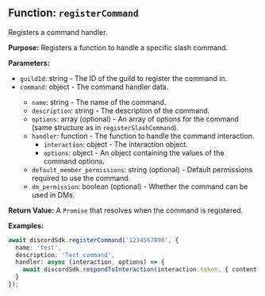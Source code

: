 ## Function: `registerCommand`

Registers a command handler.

**Purpose:**
Registers a function to handle a specific slash command.

**Parameters:**
- `guildId`: string - The ID of the guild to register the command in.
- `command`: object<DiscordCommandHandlerSchema> - The command handler data.
  - `name`: string - The name of the command.
  - `description`: string - The description of the command.
  - `options`: array<DiscordSlashCommandOptionSchema> (optional) - An array of options for the command (same structure as in `registerSlashCommand`).
  - `handler`: function - The function to handle the command interaction.
    - `interaction`: object<DiscordSlashCommandInteractionSchema> - The interaction object.
    - `options`: object - An object containing the values of the command options.
  - `default_member_permissions`: string (optional) - Default permissions required to use the command.
  - `dm_permission`: boolean (optional) - Whether the command can be used in DMs.

**Return Value:**
A `Promise` that resolves when the command is registered.

**Examples:**
```typescript
await discordSdk.registerCommand('1234567890', {
  name: 'test',
  description: 'Test command',
  handler: async (interaction, options) => {
    await discordSdk.respondToInteraction(interaction.token, { content: 'Command executed!' });
  }
});
```